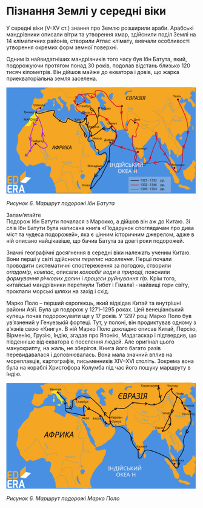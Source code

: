# Пізнання Землі у середні віки

У середні віки (V-ХV ст.) знання про Землю розширили араби. Арабські мандрівники описали вітри та утворення хмар, здійснили поділ Землі на 14 кліматичних районів, створили Атлас клімату, вивчали особливості утворення окремих форм земної поверхні. 

Одним із найвидатніших мандрівників того часу був <p1>Ібн Батута</p1>, який, подорожуючи протягом понад 30 років, подолав відстань близько 120 тисяч кілометрів. Він дійшов майже до екватора і довів, що жарка приекваторіальна земля заселена. 

<div class="center">
<img src="../pics/ibnBattutaMap.svg" width="500px" class="center"/>
<p><i>Рисунок 6. Маршрут подорожi Iбн Батута</i></p>
</div>

<div class="alg-wrap">
<span class="alg">Запам’ятайте</span>
<div class="alg-text">
Подорож Ібн Батути почалася з Марокко, а дійшов він аж до Китаю. Зі слів Ібн Батути була написана книга «Подарунок споглядачам про дива міст та чудеса подорожей», яка є цінним історичним джерелом, адже в ній описано найцікавіше, що бачив Батута за довгі роки подорожей.
</div>
</div>
 
Значні географічні досягнення в середні віки належать <p1>ученим Китаю</p1>. Вони перші у світі здійснили <i>перепис населення</i>. Перші почали проводити систематичні спостереження за погодою, створили <i>опадомір, компас</i>, описали <i>колообіг води в природі</i>, пояснили <i>формування річкових долин</i> і <i>процеси руйнування гір</i>. Крім того, китайські мандрівники перетнули Тибет і Гімалаї - найвищі гори світу, проклали морські шляхи на захід і схід.

<p1>Марко Поло</p1> – перший європеєць, який відвідав Китай та внутрішні райони Азії. Була ця подорож у 1271–1295 роках. Цей венеціанський купець почав подорожувати ще у 17 років. У 1297 році Марко Поло був ув’язнений у Генуезькій фортеці. Тут, у полоні, він продиктував одному з в’язнів свою «Книгу». В ній Марко Поло докладно описав Китай, Персію, Вірменію, Грузію, Індію, згадав про Японію, Мадагаскар і підтвердив, що південніше від екватора є поселення людей. Але оригінал цього манускрипту, на жаль, не зберігся. Книга його багато разів перевидавалася і доповнювалась. Вона мала значний вплив на мореплавців, картографів, письменників XIV–XVI століть. Зокрема вона була на кораблі Христофора Колумба під час його пошуку маршруту в Індію.

<div class="center">
<img src="../pics/pic6.svg" width="500px" class="center"/>
<p><i>Рисунок 6. Маршрут подорожі Марко Поло</i></p>
</div>

